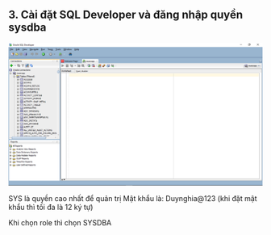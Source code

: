 ## 3. Cài đặt SQL Developer và đăng nhập quyền sysdba

![Giao diện SQL Developer](image-2.png)

SYS là quyền cao nhất để quản trị
Mật khẩu là: Duynghia@123 (khi đặt mật khẩu thì tối đa là 12 ký tự)

Khi chọn role thì chọn SYSDBA
